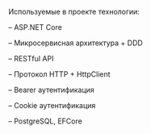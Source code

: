 Используемые в проекте технологии:

– ASP.NET Core

– Микросервисная архитектура + DDD

– RESTful API

– Протокол HTTP + HttpClient

– Bearer аутентификация

– Cookie аутентификация

– PostgreSQL, EFCore
